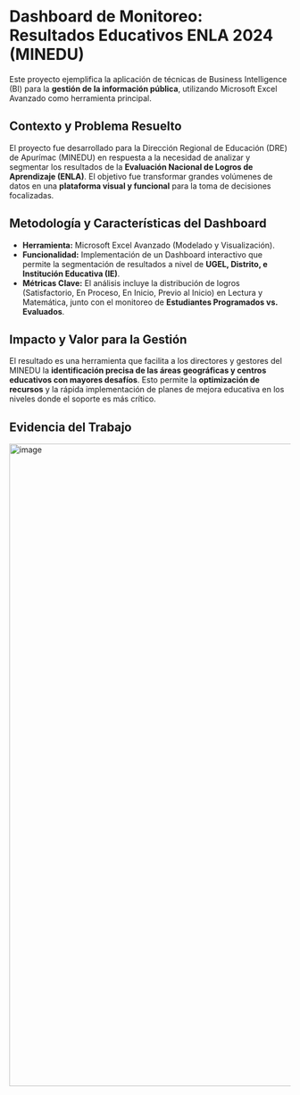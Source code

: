 # Dashboard de Monitoreo: Resultados Educativos ENLA 2024 (MINEDU)

Este proyecto ejemplifica la aplicación de técnicas de Business Intelligence (BI) para la **gestión de la información pública**, utilizando Microsoft Excel Avanzado como herramienta principal.

## Contexto y Problema Resuelto
El proyecto fue desarrollado para la Dirección Regional de Educación (DRE) de Apurímac (MINEDU) en respuesta a la necesidad de analizar y segmentar los resultados de la **Evaluación Nacional de Logros de Aprendizaje (ENLA)**. El objetivo fue transformar grandes volúmenes de datos en una **plataforma visual y funcional** para la toma de decisiones focalizadas.

## Metodología y Características del Dashboard
* **Herramienta:** Microsoft Excel Avanzado (Modelado y Visualización).
* **Funcionalidad:** Implementación de un Dashboard interactivo que permite la segmentación de resultados a nivel de **UGEL, Distrito, e Institución Educativa (IE)**.
* **Métricas Clave:** El análisis incluye la distribución de logros (Satisfactorio, En Proceso, En Inicio, Previo al Inicio) en Lectura y Matemática, junto con el monitoreo de **Estudiantes Programados vs. Evaluados**.

## Impacto y Valor para la Gestión
El resultado es una herramienta que facilita a los directores y gestores del MINEDU la **identificación precisa de las áreas geográficas y centros educativos con mayores desafíos**. Esto permite la **optimización de recursos** y la rápida implementación de planes de mejora educativa en los niveles donde el soporte es más crítico.

## Evidencia del Trabajo

<img width="2207" height="1150" alt="image" src="https://github.com/user-attachments/assets/eacbb344-e4bb-418a-9cce-37b5f11bed47" />
